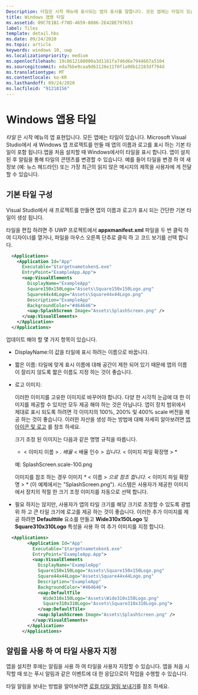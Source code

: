 ```yaml
---
Description: 타일은 시작 메뉴에 표시되는 앱의 표시를 말합니다. 모든 앱에는 타일이 있습니다. Microsoft Visual Studio에서 새 Windows 앱 프로젝트를 만들 때 앱의 이름과 로고를 표시 하는 기본 타일이 포함 됩니다.
title: Windows 앱용 타일
ms.assetid: 09C7E1B1-F78D-4659-8086-2E428E797653
label: Tiles
template: detail.hbs
ms.date: 09/24/2020
ms.topic: article
keywords: windows 10, uwp
ms.localizationpriority: medium
ms.openlocfilehash: 19c8612188000a3d1161fa746d6e7944667a5104
ms.sourcegitcommit: eda7bbe9caa9d61126e11f0f1a98b12183df794d
ms.translationtype: MT
ms.contentlocale: ko-KR
ms.lasthandoff: 09/24/2020
ms.locfileid: "91218156"
---
```

# <a name="tiles-for-windows-apps"></a>Windows 앱용 타일

 

*타일* 은 시작 메뉴의 앱 표현입니다. 모든 앱에는 타일이 있습니다. Microsoft Visual Studio에서 새 Windows 앱 프로젝트를 만들 때 앱의 이름과 로고를 표시 하는 기본 타일이 포함 됩니다.앱을 처음 설치할 때 Windows에서이 타일을 표시 합니다. 앱이 설치 된 후 알림을 통해 타일의 콘텐츠를 변경할 수 있습니다. 예를 들어 타일을 변경 하 여 새 정보 (예: 뉴스 헤드라인) 또는 가장 최근의 읽지 않은 메시지의 제목을 사용자에 게 전달할 수 있습니다.

## <a name="configure-the-default-tile"></a>기본 타일 구성


Visual Studio에서 새 프로젝트를 만들면 앱의 이름과 로고가 표시 되는 간단한 기본 타일이 생성 됩니다.

타일을 편집 하려면 주 UWP 프로젝트에서 **appxmanifest.xml** 파일을 두 번 클릭 하 여 디자이너를 열거나, 파일을 마우스 오른쪽 단추로 클릭 하 고 코드 보기를 선택 합니다.

```XML
  <Applications>
    <Application Id="App"
      Executable="$targetnametoken$.exe"
      EntryPoint="ExampleApp.App">
      <uap:VisualElements
        DisplayName="ExampleApp"
        Square150x150Logo="Assets\Square150x150Logo.png"
        Square44x44Logo="Assets\Square44x44Logo.png"
        Description="ExampleApp"
        BackgroundColor="#464646">
        <uap:SplashScreen Image="Assets\SplashScreen.png" />
      </uap:VisualElements>
    </Application>
  </Applications>
```

업데이트 해야 할 몇 가지 항목이 있습니다.

-   DisplayName:이 값을 타일에 표시 하려는 이름으로 바꿉니다.
-   짧은 이름: 타일에 맞게 표시 이름에 대해 공간이 제한 되어 있기 때문에 앱의 이름이 잘리지 않도록 짧은 이름도 지정 하는 것이 좋습니다.
-   로고 이미지:

    이러한 이미지를 고유한 이미지로 바꾸어야 합니다. 다양 한 시각적 눈금에 대 한 이미지를 제공할 수 있지만 모두 제공 해야 하는 것은 아닙니다. 앱이 장치 범위에서 제대로 표시 되도록 하려면 각 이미지의 100%, 200% 및 400% scale 버전을 제공 하는 것이 좋습니다. 이러한 자산을 생성 하는 방법에 대해 자세히 알아보려면 [앱 아이콘 및 로고](../../style/app-icons-and-logos.md) 를 참조 하세요.

    크기 조정 된 이미지는 다음과 같은 명명 규칙을 따릅니다.
    
    * &lt; 이미지 이름 &gt; *. 배율* &lt; 배율 인수 &gt; *입니다.* &lt; 이미지 파일 확장명 &gt; * 

    예: SplashScreen.scale-100.png

    이미지를 참조 하는 경우 이미지 * &lt; 이름 &gt; *으로 참조 합니다.* &lt; 이미지 파일 확장명 &gt; * (이 예제에서는 "SplashScreen.png"). 시스템은 사용자가 제공한 이미지에서 장치의 적절 한 크기 조정 이미지를 자동으로 선택 합니다.

-   필요 하지는 않지만, 사용자가 앱의 타일 크기를 해당 크기로 조정할 수 있도록 광범위 하 고 큰 타일 크기에 로고를 제공 하는 것이 좋습니다. 이러한 추가 이미지를 제공 하려면 **Defaulttile** 요소를 만들고 **Wide310x150Logo** 및 **Square310x310Logo** 특성을 사용 하 여 추가 이미지를 지정 합니다.
```    XML
  <Applications>
        <Application Id="App"
          Executable="$targetnametoken$.exe"
          EntryPoint="ExampleApp.App">
          <uap:VisualElements
            DisplayName="ExampleApp"
            Square150x150Logo="Assets\Square150x150Logo.png"
            Square44x44Logo="Assets\Square44x44Logo.png"
            Description="ExampleApp"
            BackgroundColor="#464646">
            <uap:DefaultTile
              Wide310x150Logo="Assets\Wide310x150Logo.png"
              Square310x310Logo="Assets\Square310x310Logo.png">
            </uap:DefaultTile>
            <uap:SplashScreen Image="Assets\SplashScreen.png" />
          </uap:VisualElements>
        </Application>
      </Applications>
```

## <a name="use-notifications-to-customize-your-tile"></a>알림을 사용 하 여 타일 사용자 지정


앱을 설치한 후에는 알림을 사용 하 여 타일을 사용자 지정할 수 있습니다. 앱을 처음 시작할 때 또는 푸시 알림과 같은 이벤트에 대 한 응답으로이 작업을 수행할 수 있습니다.

타일 알림을 보내는 방법을 알아보려면 [로컬 타일 알림 보내기](sending-a-local-tile-notification.md)를 참조 하세요.
